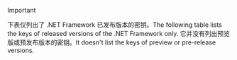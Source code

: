 
> [!IMPORTANT]
> <span data-ttu-id="b60d1-101">下表仅列出了 .NET Framework 已发布版本的密钥。</span><span class="sxs-lookup"><span data-stu-id="b60d1-101">The following table lists the keys of released versions of the .NET Framework only.</span></span> <span data-ttu-id="b60d1-102">它并没有列出预览版或预发布版本的密钥。</span><span class="sxs-lookup"><span data-stu-id="b60d1-102">It doesn't list the keys of preview or pre-release versions.</span></span>
